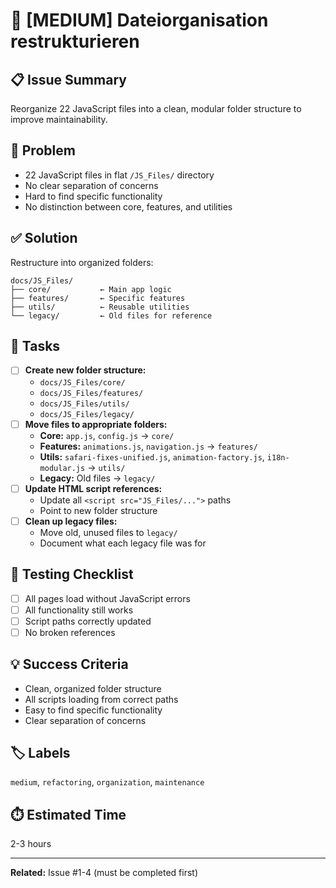 # 📁 [MEDIUM] Dateiorganisation restrukturieren

## 📋 Issue Summary
Reorganize 22 JavaScript files into a clean, modular folder structure to improve maintainability.

## 🎯 Problem
- 22 JavaScript files in flat `/JS_Files/` directory
- No clear separation of concerns
- Hard to find specific functionality
- No distinction between core, features, and utilities

## ✅ Solution
Restructure into organized folders:
```
docs/JS_Files/
├── core/           ← Main app logic
├── features/       ← Specific features  
├── utils/          ← Reusable utilities
└── legacy/         ← Old files for reference
```

## 📝 Tasks
- [ ] **Create new folder structure:**
  - `docs/JS_Files/core/`
  - `docs/JS_Files/features/`
  - `docs/JS_Files/utils/`
  - `docs/JS_Files/legacy/`
- [ ] **Move files to appropriate folders:**
  - **Core:** `app.js`, `config.js` → `core/`
  - **Features:** `animations.js`, `navigation.js` → `features/`
  - **Utils:** `safari-fixes-unified.js`, `animation-factory.js`, `i18n-modular.js` → `utils/`
  - **Legacy:** Old files → `legacy/`
- [ ] **Update HTML script references:**
  - Update all `<script src="JS_Files/...">` paths
  - Point to new folder structure
- [ ] **Clean up legacy files:**
  - Move old, unused files to `legacy/`
  - Document what each legacy file was for

## 🧪 Testing Checklist
- [ ] All pages load without JavaScript errors
- [ ] All functionality still works
- [ ] Script paths correctly updated
- [ ] No broken references

## 💡 Success Criteria
- Clean, organized folder structure
- All scripts loading from correct paths
- Easy to find specific functionality
- Clear separation of concerns

## 🏷️ Labels
`medium`, `refactoring`, `organization`, `maintenance`

## ⏱️ Estimated Time
2-3 hours

---
**Related:** Issue #1-4 (must be completed first)
